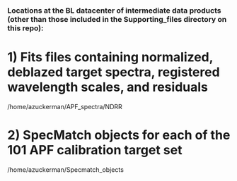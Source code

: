 ### Locations at the BL datacenter of intermediate data products (other than those included in the Supporting_files directory on this repo):
# 1) Fits files containing normalized, deblazed target spectra, registered wavelength scales, and residuals
   /home/azuckerman/APF_spectra/NDRR
# 2) SpecMatch objects for each of the 101 APF calibration target set
   /home/azuckerman/Specmatch_objects
